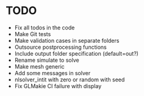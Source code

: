 # TODO

- Fix all todos in the code
- Make Git tests
- Make validation cases in separate folders
- Outsource postprocessing functions
- Include output folder specification (default=out?)
- Rename simulate to solve
- Make mesh generic
- Add some messages in solver
- nlsolver_intit with zero or random with seed
- Fix GLMakie CI failure with display

